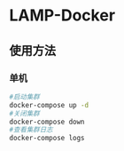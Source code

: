 # LAMP-Docker

## 使用方法

### 单机
```bash
#启动集群
docker-compose up -d 
#关闭集群
docker-compose down 
#查看集群日志
docker-compose logs
```
